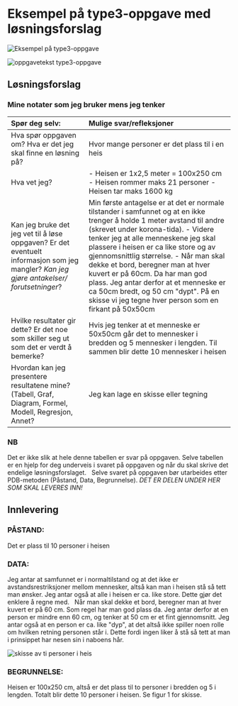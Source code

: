 # Eksempel på type3-oppgave med løsningsforslag
![Eksempel på type3-oppgave](illustrasjon.png)

![oppgavetekst type3-oppgave](oppgavetekst.png)

## Løsningsforslag

### Mine notater som jeg bruker mens jeg tenker

| Spør deg selv: | Mulige svar/refleksjoner|
|:---|:---|
| Hva spør oppgaven om?  Hva er det jeg skal finne en løsning på? | Hvor mange personer er det plass til i en heis	  |
| Hva vet jeg? |  - Heisen er 1x2,5 meter = 100x250 cm  - Heisen rommer maks 21 personer  - Heisen tar maks 1600 kg  |
| Kan jeg bruke det jeg vet til å løse oppgaven? Er det eventuelt informasjon som jeg mangler? _Kan jeg gjøre antakelser/ forutsetninger_? |  Min første antagelse er at det er normale tilstander i samfunnet og at en ikke trenger å holde 1 meter avstand til andre (skrevet under korona-tida).  - Videre tenker jeg at alle menneskene jeg skal plassere i heisen er ca like store og av gjennomsnittlig størrelse.  - Når man skal dekke et bord, beregner man at hver kuvert er på 60cm. Da har man god plass. Jeg antar derfor at et menneske er ca 50cm bredt, og 50 cm "dypt". På en skisse vi jeg tegne hver person som en firkant på 50x50cm |
| Hvilke resultater gir dette? Er det noe som skiller seg ut som det er verdt å bemerke? |	Hvis jeg tenker at et menneske er 50x50cm går det to mennesker i bredden og 5 mennesker i lengden. Til sammen blir dette 10 mennesker i heisen   |
| Hvordan kan jeg presentere resultatene mine? (Tabell, Graf, Diagram, Formel, Modell, Regresjon, Annet? |	Jeg kan lage en skisse eller tegning   |

### NB
Det er ikke slik at hele denne tabellen er svar på oppgaven. Selve tabellen er en hjelp for deg underveis i svaret på oppgaven og når du skal skrive det endelige løsningsforslaget. 
 
Selve svaret på oppgaven bør utarbeides etter PDB-metoden (Påstand, Data, Begrunnelse). 
_DET ER DELEN UNDER HER SOM SKAL LEVERES INN!_

## Innlevering
### PÅSTAND: 	
Det er plass til 10 personer i heisen
 
### DATA: 	
Jeg antar at samfunnet er i normaltilstand og at det ikke er avstandsrestriksjoner mellom mennesker, altså kan 	man i heisen stå så tett man ønsker. Jeg antar også at alle i heisen er ca. like store. Dette gjør det enklere å 	regne med. 
 
	Når man skal dekke et bord, beregner man at hver kuvert er på 60 cm. Som regel har man god plass da. Jeg 	antar derfor at en person er mindre enn 60 cm, og tenker at 50 cm er et fint gjennomsnitt. Jeg antar også at en 	person er ca. like "dyp", at det altså ikke spiller noen rolle om hvilken retning personen står i. Dette fordi ingen 	liker å stå så tett at man i prinsippet har nesen sin i naboens hår. 


![skisse av ti personer i heis](heis_med_ti_personer.png)

### BEGRUNNELSE:
Heisen er 100x250 cm, altså er det plass til to personer i bredden og 5 i lengden. Totalt blir dette 10 personer 	i heisen. Se figur 1 for skisse.